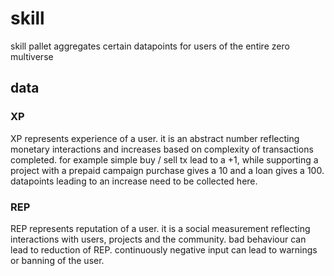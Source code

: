 # skill

skill pallet aggregates certain datapoints for users of the entire zero multiverse

## data

### XP

XP represents experience of a user. it is an abstract number reflecting monetary interactions and increases based on complexity of transactions completed. for example simple buy / sell tx lead to a +1, while supporting a project with a prepaid campaign purchase gives a 10 and a loan gives a 100. datapoints leading to an increase need to be collected here.

### REP

REP represents reputation of a user. it is a social measurement reflecting interactions with users, projects and the community. bad behaviour can lead to reduction of REP. continuously negative input can lead to warnings or banning of the user.
